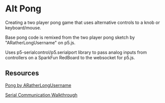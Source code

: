 # Alt Pong

Creating a two player pong game that uses alternative controls to a knob or keyboard/mouse.

Base pong code is remixed from the two player pong sketch by "ARatherLongUsername" on p5.js.

Uses p5-serialcontrol/p5.serialport library to pass analog inputs from controllers on a SparkFun RedBoard to the websocket for p5.js.

## Resources

[Pong by ARatherLongUsername](https://editor.p5js.org/ARatherLongUsername/sketches/ryo2_4GS7)

[Serial Communication Walkthrough](https://itp.nyu.edu/physcomp/labs/labs-serial-communication/lab-serial-input-to-the-p5-js-ide/)
